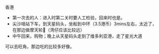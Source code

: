 香港
- 第一次去的人：进入时第二关时要人工检验，回来时也是。
- 尖沙咀站下车，到天星码头，坐船到中环（3.5港币）3mins左右，太近了，在那边做摩天轮🎡（湾仔应该比较远）
- 中午回来，购物；晚上从天星码头走到了维多利亚港，走了星光大道

可以去旺角，那边吃的比较多好像。